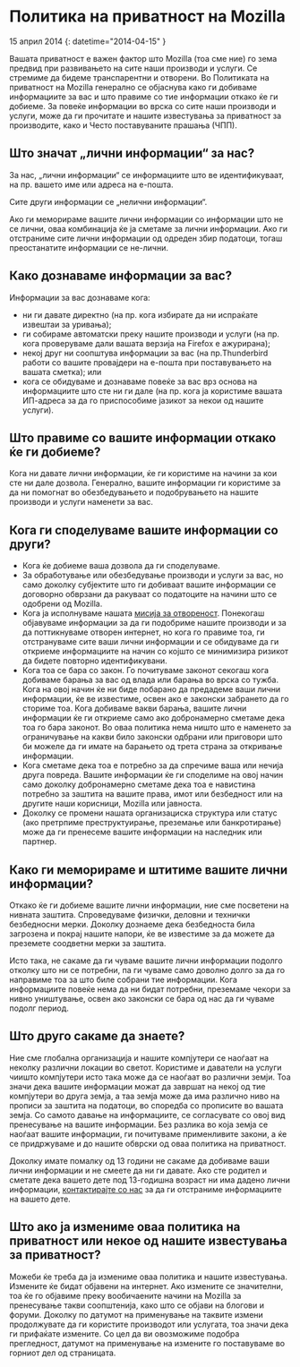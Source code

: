 ﻿# Политика на приватност на Mozilla

15 април 2014
{: datetime="2014-04-15" }

Вашата приватност е важен фактор што Mozilla (тоа сме ние) го зема предвид при развивањето на сите наши производи и услуги. Се стремиме да бидеме транспарентни и отворени. Во Политиката на приватност на Mozilla генерално се објаснува како ги добиваме информациите за вас и што правиме со тие информации откако ќе ги добиеме. За повеќе информации во врска со сите наши производи и услуги, може да ги прочитате и нашите известувања за приватност за производите, како и Често поставуваните прашања (ЧПП).  

## Што значат „лични информации“ за нас?

За нас, „лични информации“ се информациите што ве идентификуваат, на пр. вашето име или адреса на е-пошта.

Сите други информации се „нелични информации“.

Ако ги меморираме вашите лични информации со информации што не се лични, оваа комбинација ќе ја сметаме за лични информации. Ако ги отстраниме сите лични информации од одреден збир податоци, тогаш преостанатите информации се не-лични.

## Како дознаваме информации за вас?

Информации за вас дознаваме кога:

* ни ги давате директно (на пр. кога избирате да ни испраќате извештаи за уривања);
* ги собираме автоматски преку нашите производи и услуги (на пр. кога проверуваме дали вашата верзија на Firefox е ажурирана);
* некој друг ни соопштува информации за вас (на пр.Thunderbird работи со вашите провајдери на е-пошта при поставувањето на вашата сметка); или
* кога се обидуваме и дознаваме повеќе за вас врз основа на информациите што сте ни ги дале (на пр. кога ја користиме вашата ИП-адреса за да го приспособиме јазикот за некои од нашите услуги).

## Што правиме со вашите информации откако ќе ги добиеме?

Кога ни давате лични информации, ќе ги користиме на начини за кои сте ни дале дозвола. Генерално, вашите информации ги користиме за да ни помогнат во обезбедувањето и подобрувањето на нашите производи и услуги наменети за вас.

## Кога ги споделуваме вашите информации со други?

* Кога ќе добиеме ваша дозвола да ги споделуваме.
* За обработување или обезбедување производи и услуги за вас, но само доколку субјектите што ги добиваат вашите информации се договорно обврзани да ракуваат со податоците на начини што се одобрени од Mozilla.
* Кога ја исполнуваме нашата [мисија за отвореност](https://www.mozilla.org/about/manifesto/). Понекогаш објавуваме информации за да ги подобриме нашите производи и за да поттикнуваме отворен интернет, но кога го правиме тоа, ги отстрануваме сите ваши лични информации и се обидуваме да ги откриеме информациите на начин со којшто се минимизира ризикот да бидете повторно идентификувани.
* Кога тоа се бара со закон. Го почитуваме законот секогаш кога добиваме барања за вас од влада или барања во врска со тужба. Кога на овој начин ќе ни биде побарано да предадеме ваши лични информации, ќе ве известиме, освен ако е законски забрането да го сториме тоа. Кога добиваме вакви барања, вашите лични информации ќе ги откриеме само ако добронамерно сметаме дека тоа го бара законот. Во оваа политика нема ништо што е наменето за ограничување на какви било законски одбрани или приговори што би можеле да ги имате на барањето од трета страна за откривање информации.
* Кога сметаме дека тоа е потребно за да спречиме ваша или нечија друга повреда. Вашите информации ќе ги споделиме на овој начин само доколку добронамерно сметаме дека тоа е навистина потребно за заштита на вашите права, имот или безбедност или на другите наши корисници, Mozilla или јавноста.
* Доколку се промени нашата организациска структура или статус (ако претрпиме преструктуирање, преземање или банкротирање) може да ги пренесеме вашите информации на наследник или партнер.

## Како ги меморираме и штитиме вашите лични информации?

Откако ќе ги добиеме вашите лични информации, ние сме посветени на нивната заштита. Спроведуваме физички, деловни и технички безбедносни мерки. Доколку дознаеме дека безбедноста била загрозена и покрај нашите напори, ќе ве известиме за да можете да преземете соодветни мерки за заштита.

Исто така, не сакаме да ги чуваме вашите лични информации подолго отколку што ни се потребни, па ги чуваме само доволно долго за да го направиме тоа за што биле собрани тие информации. Кога информациите повеќе нема да ни бидат потребни, преземаме чекори за нивно уништување, освен ако законски се бара од нас да ги чуваме подолг период.

## Што друго сакаме да знаете?

Ние сме глобална организација и нашите компјутери се наоѓаат на неколку различни локации во светот. Користиме и даватели на услуги чиишто компјутери исто така може да се наоѓаат во различни земји. Тоа значи дека вашите информации можат да завршат на некој од тие компјутери во друга земја, а таа земја може да има различно ниво на прописи за заштита на податоци, во споредба со прописите во вашата земја. Со самото давање на информациите, се согласувате со овој вид пренесување на вашите информации. Без разлика во која земја се наоѓаат вашите информации, ги почитуваме применливите закони, а ќе се придржуваме и до нашите обврски од оваа политика на приватност.

Доколку имате помалку од 13 години не сакаме да добиваме ваши лични информации и не смеете да ни ги давате. Ако сте родител и сметате дека вашето дете под 13-годишна возраст ни има дадено лични информации, [контактирајте со нас](https://www.mozilla.org/privacy/#contact) за да ги отстраниме информациите на вашето дете.

## Што ако ја измениме оваа политика на приватност или некое од нашите известувања за приватност?

Можеби ќе треба да ја измениме оваа политика и нашите известувања.  Измените ќе бидат објавени на интернет. Ако измените се значителни, тоа ќе го објавиме преку вообичаените начини на Mozilla за пренесување такви соопштенија, како што се објави на блогови и форуми. Доколку по датумот на применување на таквите измени продолжувате да ги користите производот или услугата, тоа значи дека ги прифаќате измените. Со цел да ви овозможиме подобра прегледност, датумот на применување на измените го поставуваме во горниот дел од страницата.
